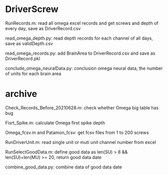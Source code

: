 # DriverScrew
RunRecords.m: read all omega excel records and get screws and depth of every day, save as DriverRecord.csv

read_omega_depth.py: read depth records for each channel of all days, save as validDepth.csv

read_omega_records.py: add BrainArea to DriverRecord.csv and save as DriverRecord.pkl

conclude_omega_neuralData.py: conclusion omega neural data, the number of units for each brain area
# archive
Check_Records_Before_20210628.m: check whether Omega big table has bug

Fisrt_Spike.m: calculate Omega first spike depth

Omega_fcsv.m and Patamon_fcsv: get fcsv files from 1 to 200 screws

RunDriverUnit.m: read single unit or muti unit channel number from excel

RunSelectGoodData.m: define good data as len(SU) > 8 && len(SU)+len(MU) >= 20, return good data date

combine_good_data.py: combine data of good data date

